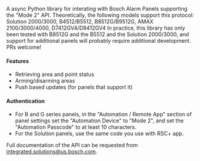 A async Python library for interating with Bosch Alarm Panels supporting the "Mode 2" API.
Theoretically, the following models support this protocol: Solution 2000/3000, B4512/B5512, B8512G/B9512G, AMAX 2100/3000/4000, D7412GV4/D9412GV4
In practice, this library has only been tested with B8512G and the B5512 and the Solution 2000/3000, and support for additional panels will probably require additional development. PRs welcome!

#### Features
- Retrieving area and point status
- Arming/disarming areas
- Push based updates (for panels that support it)

#### Authentication
- For B and G series panels, in the "Automation / Remote App" section of panel settings set the "Automation Device" to "Mode 2", and set the "Automation Passcode" to at least 10 characters.
- For the Solution panels, use the same code you use with RSC+ app.

Full documentation of the API can be requested from
integrated.solutions@us.bosch.com.
